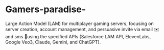 # Gamers-paradise-

Large Action Model (LAM) for multiplayer gaming servers, focusing on server creation, account management, and persuasive invite via email ✉️ and sms 🧵using the specified APIs (Salesforce LAM API, ElevenLabs, Google Veo3, Claude, Gemini, and ChatGPT).
